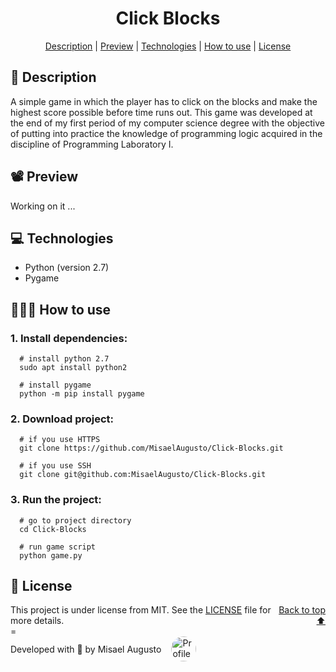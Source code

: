 <h1 id="title" align="center">Click Blocks</h1>

<div align="center">
  <a href="#description">Description</a> |
  <a href="#preview">Preview</a> |
  <a href="#technologies">Technologies</a> |
  <a href="#how-to-use">How to use</a> |
  <a href="#license">License</a>
</div>

<h2 id="description">📑️ Description</h2>
<p>
  A simple game in which the player has to click on the blocks and make the highest score possible before time runs out. This game was developed at the end of my first period of my computer science degree with the objective of putting into practice the knowledge of programming logic acquired in the discipline of Programming Laboratory I.
</p>

<h2 id="preview">📽️ Preview</h2>
<p>Working on it ...</p>

<h2 id="technologies">💻️ Technologies</h2>
<ul>
  <li>Python (version 2.7)</li>
  <li>Pygame</li>
</ul>

<h2 id="how-to-use">👨🏽‍💻️ How to use</h2>
<h3>1. Install dependencies:</h3>

```
  # install python 2.7
  sudo apt install python2

  # install pygame
  python -m pip install pygame
```

<h3>2. Download project:</h3>

```
  # if you use HTTPS
  git clone https://github.com/MisaelAugusto/Click-Blocks.git

  # if you use SSH
  git clone git@github.com:MisaelAugusto/Click-Blocks.git
```

<h3>3. Run the project:</h3>

```
  # go to project directory
  cd Click-Blocks

  # run game script
  python game.py
```

<h2 id="license">📜️ License</h2>
<div style="display: flex; justify-content: space-between">
  <div>
    This project is under license from MIT. See the <a href="">LICENSE</a> file for more details.
  </div>
  <div align="right">
    <a href="#title">Back to top ⬆️</a>
  </div>
</div>

<footer>
  =
  <div style="display: flex; align-items: center">
    <p style="margin: 0">Developed with 💙️ by Misael Augusto</p>
    <img
      alt="Profile Photo"
      src="https://ik.imagekit.io/ocq8ayf2ug/profile_h_IPLF32A.png"
      style="width: 40px; height: 40px; border-radius: 50%; margin-left: 16px"
    >
  </div>
</footer>
